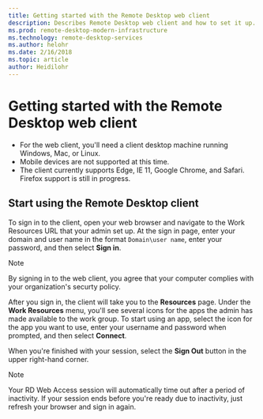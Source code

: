 ```yaml
---
title: Getting started with the Remote Desktop web client
description: Describes Remote Desktop web client and how to set it up.
ms.prod: remote-desktop-modern-infrastructure
ms.technology: remote-desktop-services
ms.author: helohr
ms.date: 2/16/2018
ms.topic: article
author: Heidilohr
---
```

# Getting started with the Remote Desktop web client

* For the web client, you'll need a client desktop machine running Windows, Mac, or Linux.
* Mobile devices are not supported at this time.
* The client currently supports Edge, IE 11, Google Chrome, and Safari. Firefox support is still in progress.

## Start using the Remote Desktop client

To sign in to the client, open your web browser and navigate to the Work Resources URL that your admin set up. At the sign in page, enter your domain and user name in the format ```Domain\user name```, enter your password, and then select **Sign in**.

>[!NOTE]
>By signing in to the web client, you agree that your computer complies with your organization's securty policy.

After you sign in, the client will take you to the **Resources** page. Under the **Work Resources** menu, you'll see several icons for the apps the admin has made available to the work group. To start using an app, select the icon for the app you want to use, enter your username and password when prompted, and then select **Connect**.

When you're finished with your session, select the **Sign Out** button in the upper right-hand corner.

>[!NOTE]
>Your RD Web Access session will automatically time out after a period of inactivity. If your session ends before you're ready due to inactivity, just refresh your browser and sign in again.